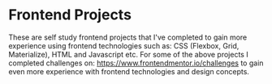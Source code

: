 # Frontend Projects

These are self study frontend projects that I've completed to gain more experience using frontend technologies such as: CSS (Flexbox, Grid, Materialize), HTML and Javascript etc.  For some of the above projects I completed challenges on: https://www.frontendmentor.io/challenges to gain even more experience with frontend technologies and design concepts.
